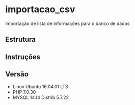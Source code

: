 # importacao_csv
Importação de lista de informações para o banco de dados

## Estrutura


## Instruções

## Versão
* Linux Ubuntu 16.04.01 LTS
* PHP 7.0.30
* MYSQL 14.14 Distrib 5.7.22
